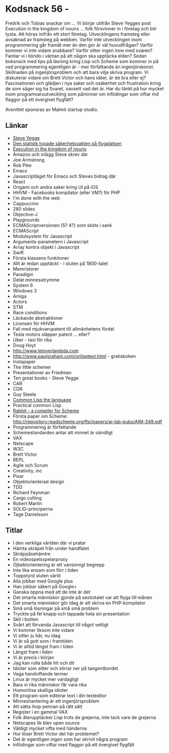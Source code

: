 # Kodsnack 56 - #
Fredrik och Tobias snackar om … Vi börjar utifrån Steve Yegges post Execution in the kingdom of nouns … folk försvinner in i företag och blir tysta. Att höras inifrån ett stort företag. Utvecklingens framsteg eller avsaknad av framsteg på webben. Varför inte utvecklingen inom programmering går framåt mer än den gör är väl huvudfrågan? Varför kommer vi inte vidare snabbare? Varför sitter ingen inne med svaren? Famlar vi i blindo i väntan på att någon ska upptäcka elden? Sedan boksnack med tips på läsning kring Lisp och Scheme som kommer in på vad programmering egentligen är - mer författande än ingenjörskonst. Skillnaden på ingenjörsproblem och att bara vilja skriva program. Vi diskuterar vidare om Brett Victor och hans idéer, är de bra eller ej? Fascinationen och glädjen i nya saker och osäkerhet och frustration kring de som säger sig ha Svaret, oavsett vad det är. Har du tänkt på hur mycket inom programvaruutveckling som påminner om infödingar som viftar md flaggor på ett övergivet flygfält?

Avsnittet sponsras av Malmö startup studio.

## Länkar ##
* [Steve Yegge]()
* [Den statistk typade säkerhetsvakten på flygplatsen]()
* [Execution in the kingdom of nouns]()
* Amazon och inlägg Steve skrev där
* Joe Armstrong
* Rob Pike
* Emacs
* Javascriptläget för Emacs och Steves bidrag där
* React
* Origami och andra saker kring UI på iOS
* HHVM - Facebooks kompilator (eller VM?) för PHP
* I'm done with the web
* Cappuccino
* 280 slides
* Objective-J
* Playgrounds
* ECMAScriptversionen (5? 4?) som sköts i sank
* ECMAScript
* Modulsystem för Javascript
* Arguments-parametern i Javascript
* Array kontra objekt i Javascript
* Swift
* Första klassens funktioner
* Allt är redan upptäckt - i sluten på 1800-talet
* Memristorer
* Paradigm
* Delat minnesutrymme
* System 6
* Windows 3
* Amiga
* Actors
* STM
* Race conditions
* Läckande abstraktioner
* Licensen för HHVM
* Fall med mjukvarupatent till allmänhetens fördel
* Tesla motors släpper patent … eller?
* Uber - taxi för rika
* Doug Hoyt
* http://www.letoverlambda.com
* http://www.paulgraham.com/onlisptext.html - gratisboken
* Instapaper
* The little schemer
* Presentationer av Friedman
* Ten great books - Steve Yegge
* CAR
* CDR
* Guy Steele
* [Common Lisp the language](http://www.cs.cmu.edu/Groups/AI/html/cltl/cltl2.html)
* Practical common Lisp
* [Rabbit - a compiler for Scheme](http://repository.readscheme.org/ftp/papers/ai-lab-pubs/AITR-474.pdf)
* Första paper om Scheme: http://repository.readscheme.org/ftp/papers/ai-lab-pubs/AIM-349.pdf
* Programmering är författande
* Schemestandarden antar att minnet är oändligt
* VAX
* Netscape
* W3C
* Brett Victor
* REPL
* Agile och Scrum
* Creativity, inc
* Pixar
* Objektorienterad design
* TDD
* Richard Feynman
* Cargo culting
* Robert Martin
* SOLID-principerna
* Tage Danielsson

## Titlar ##
* I den verkliga världen där vi pratar
* Hämta skräpet från under handfatet
* Skräppåsehämtre
* En videospelsspelarproxy
* Ojbektorientering är ett vansinnigt begrepp
* Inte lika ensam som förr i tiden
* Toppstyrd sluten värld
* Alla jobbar med Google plus
* Han jobbar säkert på Google+
* Ganska öppna med att de inte är det
* Det smarta människor gjorde på sextiotalet var att flyga till månen
* Det smarta människor gör idag är att skriva en PHP-kompilator
* Små små lösningar på små små problem
* Tryckte på fel knapp och tappade hela sin presentation
* Skit i botten
* Svårt att förvanda Javascript till något vettigt
* Vi kommer liksom inte vidare
* Vi sitter ju här, nu idag
* Vi är så gott som i framtiden
* Vi är alltid längst fram i tiden
* Längst fram i tiden
* Vi är precis i början
* Jag kan rulla både hit och dit
* Idioter som sitter och stirrar ner på tangentbordet
* Vaga handviftande termer
* Linux är mycket mer vardagligt
* Bara vi rika människor får vara rika
* Humorlösa skalliga idioter
* Ett program som editerar text i din texteditor
* Minneshantering är ett ingenjörsproblem
* Att sätta ihop pennan på rätt sätt
* Register i en gammal VAX
* Folk återupptäcker Lisp trots de grejerna, inte tack vare de grejerna
* Netscapes lik blev open source
* Väldigt mycket vifta med händerna
* Hur löser Brett Victor det här problemet?
* Det är egentligen ingen som har skrivit några program
* Infödingar som viftar med flaggor på ett övergivet flygfält